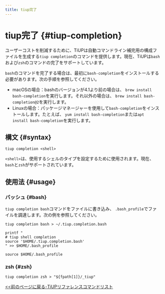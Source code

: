 ```yaml
---
title: tiup完了
---
```


# tiup完了 {#tiup-completion}

ユーザーコストを削減するために、TiUPは自動コマンドライン補完用の構成ファイルを生成する`tiup completion`のコマンドを提供します。現在、TiUPは`bash`および`zsh`のコマンドの完了をサポートしています。

`bash`のコマンドを完了する場合は、最初に`bash-completion`をインストールする必要があります。次の手順を参照してください。

-   macOSの場合：bashのバージョンが4.1より前の場合は、 `brew install bash-completion`を実行します。それ以外の場合は、 `brew install bash-completion@2`を実行します。
-   Linuxの場合：パッケージマネージャーを使用して`bash-completion`をインストールします。たとえば、 `yum install bash-completion`または`apt install bash-completion`を実行します。

## 構文 {#syntax}

```shell
tiup completion <shell>
```

`<shell>`は、使用するシェルのタイプを設定するために使用されます。現在、 `bash`と`zsh`がサポートされています。

## 使用法 {#usage}

### バッシュ {#bash}

`tiup completion bash`コマンドをファイルに書き込み、 `.bash_profile`でファイルを調達します。次の例を参照してください。

```shell
tiup completion bash > ~/.tiup.completion.bash

printf "
# tiup shell completion
source '$HOME/.tiup.completion.bash'
" >> $HOME/.bash_profile

source $HOME/.bash_profile
```

### zsh {#zsh}

```shell
tiup completion zsh > "${fpath[1]}/_tiup"
```

[&lt;&lt;前のページに戻る-TiUPリファレンスコマンドリスト](/tiup/tiup-reference.md#command-list)

